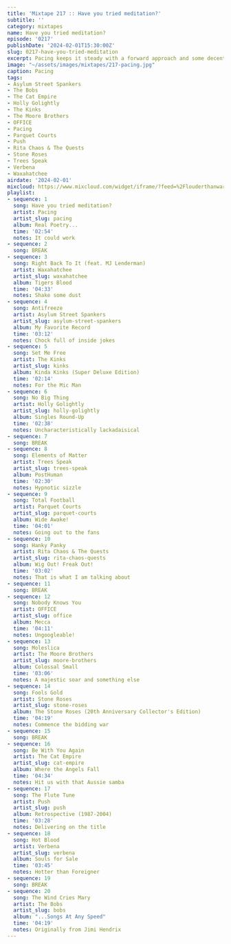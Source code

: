 ```yaml
---
title: 'Mixtape 217 :: Have you tried meditation?'
subtitle: ''
category: mixtapes
name: Have you tried meditation?
episode: '0217'
publishDate: '2024-02-01T15:30:00Z'
slug: 0217-have-you-tried-meditation
excerpt: Pacing keeps it steady with a forward approach and some decent advice.
image: "~/assets/images/mixtapes/217-pacing.jpg"
caption: Pacing
tags:
- Asylum Street Spankers
- The Bobs
- The Cat Empire
- Holly Golightly
- The Kinks
- The Moore Brothers
- OFFICE
- Pacing
- Parquet Courts
- Push
- Rita Chaos & The Quests
- Stone Roses
- Trees Speak
- Verbena
- Waxahatchee
airdate: '2024-02-01'
mixcloud: https://www.mixcloud.com/widget/iframe/?feed=%2Flouderthanwar%2Fthe-mixtape-217-have-you-tried-meditation-2024-02-01%2F&hide_artwork=1&hide_cover=1
playlist:
- sequence: 1
  song: Have you tried meditation?
  artist: Pacing
  artist_slug: pacing
  album: Real Poetry...
  time: '02:54'
  notes: It could work
- sequence: 2
  song: BREAK
- sequence: 3
  song: Right Back To It (feat. MJ Lenderman)
  artist: Waxahatchee
  artist_slug: waxahatchee
  album: Tigers Blood
  time: '04:33'
  notes: Shake some dust
- sequence: 4
  song: Antifreeze
  artist: Asylum Street Spankers
  artist_slug: asylum-street-spankers
  album: My Favorite Record
  time: '03:12'
  notes: Chock full of inside jokes
- sequence: 5
  song: Set Me Free
  artist: The Kinks
  artist_slug: kinks
  album: Kinda Kinks (Super Deluxe Edition)
  time: '02:14'
  notes: For the Mic Man
- sequence: 6
  song: No Big Thing
  artist: Holly Golightly
  artist_slug: holly-golightly
  album: Singles Round-Up
  time: '02:38'
  notes: Uncharacteristically lackadaisical
- sequence: 7
  song: BREAK
- sequence: 8
  song: Elements of Matter
  artist: Trees Speak
  artist_slug: trees-speak
  album: PostHuman
  time: '02:30'
  notes: Hypnotic sizzle
- sequence: 9
  song: Total Football
  artist: Parquet Courts
  artist_slug: parquet-courts
  album: Wide Awake!
  time: '04:01'
  notes: Going out to the fans
- sequence: 10
  song: Hanky Panky
  artist: Rita Chaos & The Quests
  artist_slug: rita-chaos-quests
  album: Wig Out! Freak Out!
  time: '03:02'
  notes: That is what I am talking about
- sequence: 11
  song: BREAK
- sequence: 12
  song: Nobody Knows You
  artist: OFFICE
  artist_slug: office
  album: Mecca
  time: '04:11'
  notes: Ungoogleable!
- sequence: 13
  song: Moleslica
  artist: The Moore Brothers
  artist_slug: moore-brothers
  album: Colossal Small
  time: '03:06'
  notes: A majestic soar and something else
- sequence: 14
  song: Fools Gold
  artist: Stone Roses
  artist_slug: stone-roses
  album: The Stone Roses (20th Anniversary Collector's Edition)
  time: '04:19'
  notes: Commence the bidding war
- sequence: 15
  song: BREAK
- sequence: 16
  song: Be With You Again
  artist: The Cat Empire
  artist_slug: cat-empire
  album: Where the Angels Fall
  time: '04:34'
  notes: Hit us with that Aussie samba
- sequence: 17
  song: The Flute Tune
  artist: Push
  artist_slug: push
  album: Retrospective (1987-2004)
  time: '03:28'
  notes: Delivering on the title
- sequence: 18
  song: Hot Blood
  artist: Verbena
  artist_slug: verbena
  album: Souls for Sale
  time: '03:45'
  notes: Hotter than Foreigner
- sequence: 19
  song: BREAK
- sequence: 20
  song: The Wind Cries Mary
  artist: The Bobs
  artist_slug: bobs
  album: "...Songs At Any Speed"
  time: '04:19'
  notes: Originally from Jimi Hendrix
---
```


